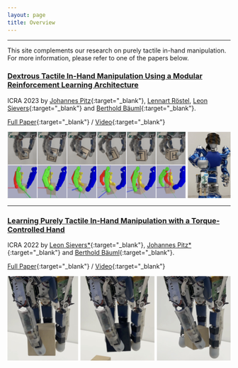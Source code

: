 ```yaml
---
layout: page
title: Overview
---
```


---
This site complements our research on purely tactile in-hand manipulation. 
For more information, please refer to one of the papers below.


### [Dextrous Tactile In-Hand Manipulation Using a Modular Reinforcement Learning Architecture](_pages/icra23.md)
ICRA 2023 by
[Johannes Pitz](https://www.linkedin.com/in/johannes-pitz/){:target="_blank"}, [Lennart Röstel](https://scholar.google.com/citations?user=BPUd5h0AAAAJ&hl=en&oi=sra), [Leon Sievers](https://www.linkedin.com/in/leon-sievers/){:target="_blank"} and [Berthold Bäuml](https://scholar.google.com/citations?hl=en&user=fjvpDsEAAAAJ){:target="_blank"}.

[Full Paper](https://arxiv.org/abs/2303.04705){:target="_blank"} / [Video](https://www.youtube.com/watch?v=0VvSIvtHTq0){:target="_blank"}

![Sequence](assets/imgs/icra23/sequence.png)

---
### [Learning Purely Tactile In-Hand Manipulation with a Torque-Controlled Hand](_pages/icra22.md)
ICRA 2022 by
[Leon Sievers\*](https://www.linkedin.com/in/leon-sievers/){:target="_blank"}, [Johannes Pitz\*](https://www.linkedin.com/in/johannes-pitz/){:target="_blank"} and [Berthold Bäuml](https://scholar.google.com/citations?hl=en&user=fjvpDsEAAAAJ){:target="_blank"}.

[Full Paper](https://arxiv.org/abs/2204.03698){:target="_blank"} / [Video](https://www.youtube.com/watch?v=ilDlO94lm1g){:target="_blank"}

![Sequence](assets/imgs/icra22/sizes.jpg)
